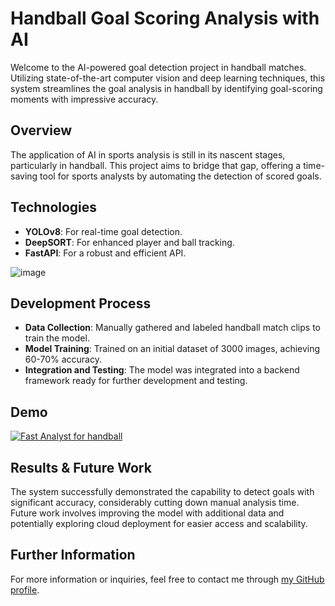 # Handball Goal Scoring Analysis with AI

Welcome to the AI-powered goal detection project in handball matches. Utilizing state-of-the-art computer vision and deep learning techniques, this system streamlines the goal analysis in handball by identifying goal-scoring moments with impressive accuracy.

## Overview
The application of AI in sports analysis is still in its nascent stages, particularly in handball. This project aims to bridge that gap, offering a time-saving tool for sports analysts by automating the detection of scored goals.

## Technologies
- **YOLOv8**: For real-time goal detection.
- **DeepSORT**: For enhanced player and ball tracking.
- **FastAPI**: For a robust and efficient API.

![image](https://github.com/ignaciogomenuka/Fast_final/assets/103946112/4c147c09-eced-47d8-bdd9-c03fcf58f642)


## Development Process
- **Data Collection**: Manually gathered and labeled handball match clips to train the model.
- **Model Training**: Trained on an initial dataset of 3000 images, achieving 60-70% accuracy.
- **Integration and Testing**: The model was integrated into a backend framework ready for further development and testing.

## Demo

[![Fast Analyst for handball](https://i9.ytimg.com/vi/T12SivSE81I/maxresdefault.jpg?v=6618e58f&sqp=CKjP47AG&rs=AOn4CLD3JygfnvQQypYbqSViYyQ-Dg5M_Q)](https://www.youtube.com/watch?v=T12SivSE81I&ab_channel=Ignacio)

## Results & Future Work
The system successfully demonstrated the capability to detect goals with significant accuracy, considerably cutting down manual analysis time. Future work involves improving the model with additional data and potentially exploring cloud deployment for easier access and scalability.


## Further Information
For more information or inquiries, feel free to contact me through [my GitHub profile](https://github.com/FelipeCoder23).


